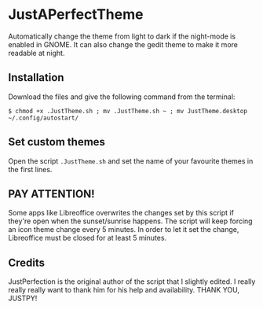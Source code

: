 # JustAPerfectTheme
Automatically change the theme from light to dark if the night-mode is enabled in GNOME. It can also change the gedit theme to make it more readable at night.

## Installation
Download the files and give the following command from the terminal:

`$ chmod +x .JustTheme.sh ; mv .JustTheme.sh ~ ; mv JustTheme.desktop ~/.config/autostart/`

## Set custom themes
Open the script `.JustTheme.sh` and set the name of your favourite themes in the first lines.

## PAY ATTENTION!
Some apps like Libreoffice overwrites the changes set by this script if they're open when the sunset/sunrise happens. The script will keep forcing an icon theme change every 5 minutes. In order to let it set the change, Libreoffice must be closed for at least 5 minutes.

## Credits
JustPerfection is the original author of the script that I slightly edited. I really really really want to thank him for his help and availability. THANK YOU, JUSTPY!
